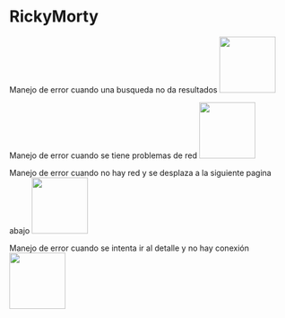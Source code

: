 # RickyMorty






Manejo de error cuando una busqueda no da resultados
<img src="https://github.com/alejandroCol/RickyMorty/assets/13712763/8fb7dcad-a271-4417-9d6c-11eeae23b093" width="100">

Manejo de error cuando se tiene problemas de red
<img src="https://github.com/alejandroCol/RickyMorty/assets/13712763/e74558e9-299e-43f7-a481-247b0f4e6e64" width="100">


Manejo de error cuando no hay red y se desplaza a la siguiente pagina abajo
<img src="https://github.com/alejandroCol/RickyMorty/assets/13712763/02e075e4-6b6e-4fc5-9c1a-a52220076540" width="100">

Manejo de error cuando se intenta ir al detalle y no hay conexión
<img src="https://github.com/alejandroCol/RickyMorty/assets/13712763/5429fda9-97a5-49d2-85ca-3bc32578e16f" width="100">

